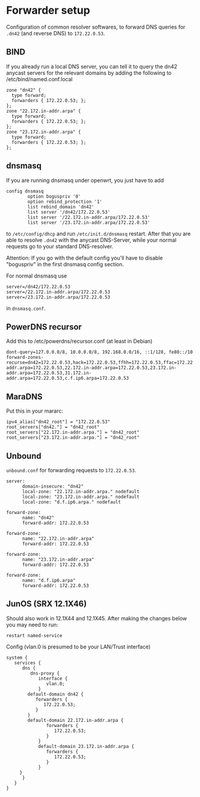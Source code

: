 # Forwarder setup

Configuration of common resolver softwares, to forward DNS queries for `.dn42` (and reverse DNS) to `172.22.0.53`.

## BIND

If you already run a local DNS server, you can tell it to query the dn42 anycast servers for the relevant domains
by adding the following to /etc/bind/named.conf.local 

```
zone "dn42" {
  type forward;
  forwarders { 172.22.0.53; };
};
zone "22.172.in-addr.arpa" {
  type forward;
  forwarders { 172.22.0.53; };
};
zone "23.172.in-addr.arpa" {
  type forward;
  forwarders { 172.22.0.53; };
};
```

## dnsmasq

If you are running dnsmasq under openwrt, you just have to add 

```
config dnsmasq
        option boguspriv '0'
        option rebind_protection '1'
        list rebind_domain 'dn42'
        list server '/dn42/172.22.0.53'
        list server '/22.172.in-addr.arpa/172.22.0.53'
        list server '/23.172.in-addr.arpa/172.22.0.53'
```

to `/etc/config/dhcp` and run `/etc/init.d/dnsmasq` restart. After that you are able to resolve `.dn42` 
with the anycast DNS-Server, while your normal requests go to your standard DNS-resolver.

Attention: If you go with the default config you'll have to disable "boguspriv" in the first dnsmasq config section.

For normal dnsmasq use

```
server=/dn42/172.22.0.53
server=/22.172.in-addr.arpa/172.22.0.53
server=/23.172.in-addr.arpa/172.22.0.53
```
in `dnsmasq.conf`.

## PowerDNS recursor
Add this to /etc/powerdns/recursor.conf (at least in Debian)

```
dont-query=127.0.0.0/8, 10.0.0.0/8, 192.168.0.0/16, ::1/128, fe80::/10
forward-zones-recurse=dn42=172.22.0.53,hack=172.22.0.53,ffhh=172.22.0.53,ffac=172.22.0.53,020=172.22.0.53,adm=172.22.0.53,ffa=172.22.0.53,ffhb=172.22.0.53,ffc=172.22.0.53,ffda=172.22.0.53,ffdh=172.22.0.53,ff3l=172.22.0.53,fffl=172.22.0.53,ffffm=172.22.0.53,fffr=172.22.0.53,fffd=172.22.0.53,ffgl=172.22.0.53,fflln=172.22.0.53,ffbcd=172.22.0.53,ffbgl=172.22.0.53,ffgoe=172.22.0.53,ffgt=172.22.0.53,ffh=172.22.0.53,helgo=172.22.0.53,ffhef=172.22.0.53,ffj=172.22.0.53,ffka=172.22.0.53,ffki=172.22.0.53,ffhl=172.22.0.53,fflux=172.22.0.53,ffms=172.22.0.53,mueritz=172.22.0.53,ffnord=172.22.0.53,ffnw=172.22.0.53,ffoh=172.22.0.53,ffpb=172.22.0.53,ffpi=172.22.0.53,ffrade=172.22.0.53,ffrgb=172.22.0.53,ffrg=172.22.0.53,rzl=172.22.0.53,ffsaar=172.22.0.53,fftr=172.22.0.53,fftdf=172.22.0.53,ffwk=172.22.0.53,ffgro=172.22.0.53,ffwk=172.22.0.53,ffwp=172.22.0.53,ffw=172.22.0.53,20.172.in-addr.arpa=172.22.0.53,22.172.in-addr.arpa=172.22.0.53,23.172.in-addr.arpa=172.22.0.53,31.172.in-addr.arpa=172.22.0.53,c.f.ip6.arpa=172.22.0.53
```

## MaraDNS
Put this in your mararc:

```
ipv4_alias["dn42_root"] = "172.22.0.53"
root_servers["dn42."] = "dn42_root"
root_servers["22.172.in-addr.arpa."] = "dn42_root"
root_servers["23.172.in-addr.arpa."] = "dn42_root"
```

## Unbound

`unbound.conf` for forwarding requests to `172.22.0.53`.


```
server:
      domain-insecure: "dn42"
      local-zone: "22.172.in-addr.arpa." nodefault
      local-zone: "23.172.in-addr.arpa." nodefault
      local-zone: "d.f.ip6.arpa." nodefault

forward-zone: 
      name: "dn42"
      forward-addr: 172.22.0.53

forward-zone: 
      name: "22.172.in-addr.arpa"
      forward-addr: 172.22.0.53

forward-zone: 
      name: "23.172.in-addr.arpa"
      forward-addr: 172.22.0.53

forward-zone:
      name: "d.f.ip6.arpa"
      forward-addr: 172.22.0.53
```

## JunOS (SRX 12.1X46)
Should also work in 12.1X44 and 12.1X45. After making the changes below you may need to run:
```
restart named-service
```
Config (vlan.0 is presumed to be your LAN/Trust interface)
```
system {
   services {
      dns {
         dns-proxy {
            interface {
               vlan.0;
            }
	    default-domain dn42 {
	       forwarders {
	          172.22.0.53;
	       }
	    }
	    default-domain 22.172.in-addr.arpa {
               forwarders {
                  172.22.0.53;
               }
            }                       
            default-domain 23.172.in-addr.arpa {
               forwarders {
                  172.22.0.53;
               }
            }
	 }
      }
   }
}
```